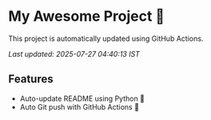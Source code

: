 # My Awesome Project 🚀

This project is automatically updated using GitHub Actions.

_Last updated: 2025-07-27 04:40:13 IST_

## Features
- Auto-update README using Python 🐍
- Auto Git push with GitHub Actions 🤖

